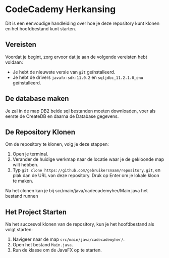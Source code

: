 # CodeCademy Herkansing

Dit is een eenvoudige handleiding over hoe je deze repository kunt klonen en het hoofdbestand kunt starten.

## Vereisten

Voordat je begint, zorg ervoor dat je aan de volgende vereisten hebt voldaan:

* Je hebt de nieuwste versie van `git`  geïnstalleerd.
* Je hebt de drivers `javafx-sdk-11.0.2` en `sqljdbc_11.2.1.0_enu` geïnstalleerd.

## De database maken

Je zal in de map DB2 beide sql bestanden moeten downloaden, voer als eerste de CreateDB en daarna de Database gegevens.

## De Repository Klonen

Om de repository te klonen, volg je deze stappen:

1. Open je terminal.
2. Verander de huidige werkmap naar de locatie waar je de gekloonde map wilt hebben.
3. Typ `git clone https://github.com/gebruikersnaam/repository.git`, en plak dan de URL van deze repository. Druk op Enter om je lokale kloon te maken.

Na het clonen kan je bij scr/main/java/cadecademyher/Main.java het bestand runnen
## Het Project Starten

Na het succesvol klonen van de repository, kun je het hoofdbestand als volgt starten:

1. Navigeer naar de map `src/main/java/cadecademyher/`.
2. Open het bestand `Main.java`.
3. Run de klasse om de JavaFX op te starten.


